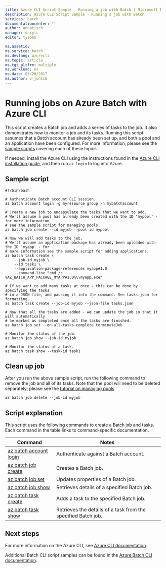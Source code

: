 ```yaml
---
title: Azure CLI Script Sample - Running a job with Batch | Microsoft Docs
description: Azure CLI Script Sample - Running a job with Batch
services: batch
documentationcenter: ''
author: annatisch
manager: daryls
editor: tysonn

ms.assetid:
ms.service: batch
ms.devlang: azurecli
ms.topic: article
ms.tgt_pltfrm: multiple
ms.workload: na
ms.date: 03/20/2017
ms.author: v-junlch
---
```


# Running jobs on Azure Batch with Azure CLI

This script creates a Batch job and adds a series of tasks to the job. It also demonstrates
how to monitor a job and its tasks.
Running this script assumes that a Batch account has already been set up, and both a pool and
an application have been configured. For more information, please see the [sample scripts](../batch-cli-samples.md) covering
each of these topics.

If needed, install the Azure CLI using the instructions found in the [Azure CLI installation guide](https://docs.microsoft.com/cli/azure/install-azure-cli), 
and then run `az login` to log into Azure.

## Sample script

```azurecli
#!/bin/bash

# Authenticate Batch account CLI session.
az batch account login -g myresource group -n mybatchaccount

# Create a new job to encapsulate the tasks that we want to add.
# We'll assume a pool has already been created with the ID 'mypool' - for more information
# see the sample script for managing pools.
az batch job create --id myjob --pool-id mypool

# Now we will add tasks to the job.
# We'll assume an application package has already been uploaded with the ID 'myapp' - for
# more information see the sample script for adding applications.
az batch task create \
    --job-id myjob \
    --id task1 \
    --application-package-references myapp#1.0
    --command-line "cmd /c %AZ_BATCH_APP_PACKAGE_MYAPP#1.0%\\myapp.exe"

# If we want to add many tasks at once - this can be done by specifying the tasks
# in a JSON file, and passing it into the command. See tasks.json for formatting.
az batch task create --job-id myjob --json-file tasks.json

# Now that all the tasks are added - we can update the job so that it will automatically
# be marked as completed once all the tasks are finished.
az batch job set --on-all-tasks-complete terminateJob

# Monitor the status of the job.
az batch job show --job-id myjob

# Monitor the status of a task.
az batch task show --task-id task1
```

## Clean up job

After you run the above sample script, run the following command to remove the
job and all of its tasks. Note that the pool will need to be deleted separately; please see
the [tutorial on managing pools](./batch-cli-sample-manage-pool.md).

```azurecli
az batch job delete --job-id myjob
```

## Script explanation

This script uses the following commands to create a Batch job and tasks. Each command in the table links to command-specific documentation.

| Command | Notes |
|---|---|
| [az batch account login](https://docs.microsoft.com/cli/azure/batch/account#login) | Authenticate against a Batch account.  |
| [az batch job create](https://docs.microsoft.com/cli/azure/batch/job#create) | Creates a Batch job.  |
| [az batch job set](https://docs.microsoft.com/cli/azure/batch/job#set) | Updates properties of a Batch job.  |
| [az batch job show](https://docs.microsoft.com/cli/azure/batch/job#show) | Retrieves details of a specified Batch job.  |
| [az batch task create](https://docs.microsoft.com/cli/azure/batch/task#create) | Adds a task to the specified Batch job.  |
| [az batch task show](https://docs.microsoft.com/cli/azure/batch/task#show) | Retrieves the details of a task from the specified Batch job.  |

## Next steps

For more information on the Azure CLI, see [Azure CLI documentation](https://docs.microsoft.com/cli/azure/overview).

Additional Batch CLI script samples can be found in the [Azure Batch CLI documentation](../batch-cli-samples.md).

